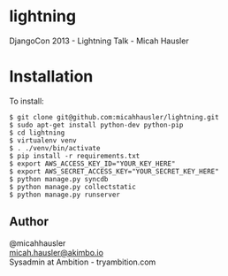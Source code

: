 lightning
=========

DjangoCon 2013 - Lightning Talk - Micah Hausler


Installation
=============
To install:
    
    $ git clone git@github.com:micahhausler/lightning.git
    $ sudo apt-get install python-dev python-pip
    $ cd lightning
    $ virtualenv venv
    $ . ./venv/bin/activate
    $ pip install -r requirements.txt 
    $ export AWS_ACCESS_KEY_ID="YOUR_KEY_HERE"
    $ export AWS_SECRET_ACCESS_KEY="YOUR_SECRET_KEY_HERE"
    $ python manage.py syncdb
    $ python manage.py collectstatic
    $ python manage.py runserver


Author
------
@micahhausler  
micah.hausler@akimbo.io  
Sysadmin at Ambition - tryambition.com
